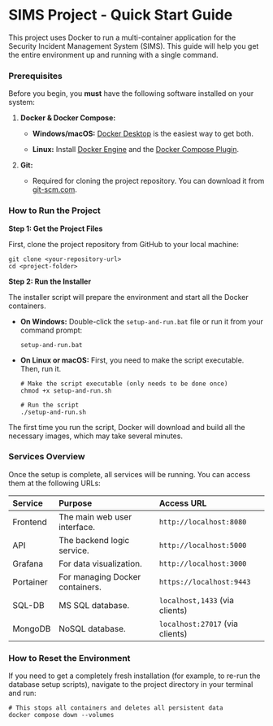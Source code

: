 
# SIMS Project - Quick Start Guide

This project uses Docker to run a multi-container application for the Security Incident Management System (SIMS). This guide will help you get the entire environment up and running with a single command.

### Prerequisites

Before you begin, you **must** have the following software installed on your system:

1.  **Docker & Docker Compose:**
    
    -   **Windows/macOS:**  [Docker Desktop](https://www.docker.com/products/docker-desktop/ "null") is the easiest way to get both.
        
    -   **Linux:** Install [Docker Engine](https://docs.docker.com/engine/install/ "null") and the [Docker Compose Plugin](https://docs.docker.com/compose/install/ "null").
        
2.  **Git:**
    
    -   Required for cloning the project repository. You can download it from [git-scm.com](https://git-scm.com/downloads "null").
        

### How to Run the Project

**Step 1: Get the Project Files**

First, clone the project repository from GitHub to your local machine:

```
git clone <your-repository-url>
cd <project-folder>

```

**Step 2: Run the Installer**

The installer script will prepare the environment and start all the Docker containers.

-   **On Windows:** Double-click the `setup-and-run.bat` file or run it from your command prompt:
    
    ```
    setup-and-run.bat
    
    ```
    
-   **On Linux or macOS:** First, you need to make the script executable. Then, run it.
    
    ```
    # Make the script executable (only needs to be done once)
    chmod +x setup-and-run.sh
    
    # Run the script
    ./setup-and-run.sh
    
    ```
    

The first time you run the script, Docker will download and build all the necessary images, which may take several minutes.

### Services Overview

Once the setup is complete, all services will be running. You can access them at the following URLs:

| Service   | Purpose                         | Access URL                        |
| :-------- | :------------------------------ | :-------------------------------- |
| Frontend  | The main web user interface.    | `http://localhost:8080`           |
| API       | The backend logic service.      | `http://localhost:5000`           |
| Grafana   | For data visualization.         | `http://localhost:3000`           |
| Portainer | For managing Docker containers. | `https://localhost:9443`          |
| SQL-DB    | MS SQL database.                | `localhost,1433` (via clients)    |
| MongoDB   | NoSQL database.                 | `localhost:27017` (via clients)   |

### How to Reset the Environment

If you need to get a completely fresh installation (for example, to re-run the database setup scripts), navigate to the project directory in your terminal and run:

```
# This stops all containers and deletes all persistent data
docker compose down --volumes

```
